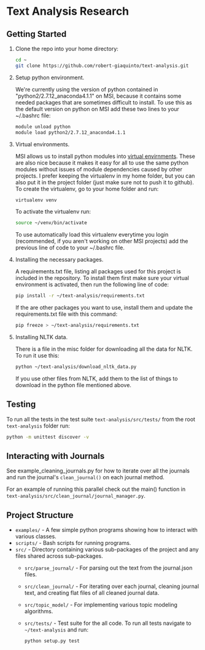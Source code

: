 # Text Analysis Research #

## Getting Started ##
1. Clone the repo into your home directory:

   ```bash
   cd ~
   git clone https://github.com/robert-giaquinto/text-analysis.git
   ```

2. Setup python environment.

   We're currently using the version of python contained in "python2/2.7.12_anaconda4.1.1" on MSI, because it contains some needed packages that are sometimes difficult to install. To use this as the default version on python on MSI add these two lines to your ~/.bashrc file:

   ```bash
   module unload python
   module load python2/2.7.12_anaconda4.1.1
   ```

3. Virtual environments.

   MSI allows us to install python modules into [virtual envirnments](http://docs.python-guide.org/en/latest/dev/virtualenvs/ "Background information on virtualenv"). These are also nice because it makes it easy for all to use the same python modules without issues of module dependencies caused by other projects. I prefer keeping the virtualenv in my home folder, but you can also put it in the project folder (just make sure not to push it to github). To create the virtualenv, go to your home folder and run:

   ```bash
   virtualenv venv
   ```

   To activate the virtualenv run:

   ```bash
   source ~/venv/bin/activate
   ```

   To use automatically load this virtualenv everytime you login (recommended, if you aren't working on other MSI projects) add the previous line of code to your ~/.bashrc file.


4. Installing the necessary packages.

   A requirements.txt file, listing all packages used for this project is included in the repository. To install them first make sure your virtual environment is activated, then run the following line of code:

   ```bash
   pip install -r ~/text-analysis/requirements.txt
   ```

   If the are other packages you want to use, install them and update the requirements.txt file with this command:

   ```bash
   pip freeze > ~/text-analysis/requirements.txt
   ```

5. Installing NLTK data.

   There is a file in the misc folder for downloading all the data for NLTK. To run it use this:

   ```bash
   python ~/text-analysis/download_nltk_data.py
   ```

   If you use other files from NLTK, add them to the list of things to download in the python file mentioned above.


## Testing ##
To run all the tests in the test suite `text-analysis/src/tests/` from the root `text-analysis` folder run:

   ```bash
   python -m unittest discover -v
   ```


## Interacting with Journals ##
See example_cleaning_journals.py for how to iterate over all the journals and run the journal's ``clean_journal()`` on each journal method.

For an example of running this parallel check out the main() function in `text-analysis/src/clean_journal/journal_manager.py`.


## Project Structure ##
* `examples/` - A few simple python programs showing how to interact with various classes.
* `scripts/` - Bash scripts for running programs.
* `src/` - Directory containing various sub-packages of the project and any files shared across sub-packages.
   * `src/parse_journal/` - For parsing out the text from the journal.json files.
   * `src/clean_journal/` - For iterating over each journal, cleaning journal text, and creating flat files of all cleaned journal data.
   * `src/topic_model/` - For implementing various topic modeling algorithms.
   * `src/tests/` - Test suite for the all code. To run all tests navigate to ``~/text-analysis`` and run:

       ```bash
       python setup.py test
       ```

